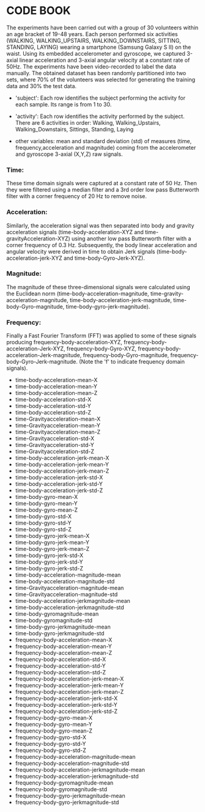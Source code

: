 # CODE BOOK

The experiments have been carried out with a group of 30 volunteers within an age bracket of 19-48 years. Each person performed six activities (WALKING, WALKING_UPSTAIRS, WALKING_DOWNSTAIRS, SITTING, STANDING, LAYING) wearing a smartphone (Samsung Galaxy S II) on the waist. Using its embedded accelerometer and gyroscope, we captured 3-axial linear acceleration and 3-axial angular velocity at a constant rate of 50Hz. The experiments have been video-recorded to label the data manually. The obtained dataset has been randomly partitioned into two sets, where 70% of the volunteers was selected for generating the training data and 30% the test data. 

* 'subject': Each row identifies the subject performing the activity for each sample. Its range is from 1 to 30.

* 'activity': Each row identifies the activity performed by the subject. There are 6 activities in order: Walking, Walking_Upstairs, Walking_Downstairs, Sittings, Standing, Laying

* other variables: mean and standard deviation (std) of measures (time, frequency,acceleration and magnitude) coming from the accelerometer and gyroscope 3-axial (X,Y,Z) raw signals.

### Time:

These time domain signals were captured at a constant rate of 50 Hz. 
Then they were filtered using a median filter and a 3rd order low pass Butterworth filter with a corner frequency of 20 Hz to remove noise.

### Acceleration:
Similarly, the acceleration signal was then separated into body and gravity acceleration signals (time-body-acceleration-XYZ and time-gravityAcceleration-XYZ) using another low pass Butterworth filter with a corner frequency of 0.3 Hz.
Subsequently, the body linear acceleration and angular velocity were derived in time to obtain Jerk signals (time-body-acceleration-jerk-XYZ and time-body-Gyro-Jerk-XYZ). 

### Magnitude: 
The magnitude of these three-dimensional signals were calculated using the Euclidean norm (time-body-acceleration-magnitude, time-gravity-acceleration-magnitude, time-body-acceleration-jerk-magnitude, time-body-Gyro-magnitude, time-body-gyro-jerk-magnitude). 

### Frequency: 
Finally a Fast Fourier Transform (FFT) was applied to some of these signals producing frequency-body-acceleration-XYZ, frequency-body-acceleration-Jerk-XYZ, frequency-body-Gyro-XYZ, frequency-body-acceleration-Jerk-magnitude, frequency-body-Gyro-magnitude, frequency-body-Gyro-Jerk-magnitude. (Note the 'f' to indicate frequency domain signals). 

* time-body-acceleration-mean-X
* time-body-acceleration-mean-Y
* time-body-acceleration-mean-Z
* time-body-acceleration-std-X
* time-body-acceleration-std-Y
* time-body-acceleration-std-Z
* time-Gravityacceleration-mean-X
* time-Gravityacceleration-mean-Y
* time-Gravityacceleration-mean-Z
* time-Gravityacceleration-std-X
* time-Gravityacceleration-std-Y
* time-Gravityacceleration-std-Z
* time-body-acceleration-jerk-mean-X
* time-body-acceleration-jerk-mean-Y
* time-body-acceleration-jerk-mean-Z
* time-body-acceleration-jerk-std-X
* time-body-acceleration-jerk-std-Y
* time-body-acceleration-jerk-std-Z
* time-body-gyro-mean-X
* time-body-gyro-mean-Y
* time-body-gyro-mean-Z
* time-body-gyro-std-X
* time-body-gyro-std-Y
* time-body-gyro-std-Z
* time-body-gyro-jerk-mean-X
* time-body-gyro-jerk-mean-Y
* time-body-gyro-jerk-mean-Z
* time-body-gyro-jerk-std-X
* time-body-gyro-jerk-std-Y
* time-body-gyro-jerk-std-Z
* time-body-acceleration-magnitude-mean
* time-body-acceleration-magnitude-std
* time-Gravityacceleration-magnitude-mean
* time-Gravityacceleration-magnitude-std
* time-body-acceleration-jerkmagnitude-mean
* time-body-acceleration-jerkmagnitude-std
* time-body-gyromagnitude-mean
* time-body-gyromagnitude-std
* time-body-gyro-jerkmagnitude-mean
* time-body-gyro-jerkmagnitude-std
* frequency-body-acceleration-mean-X
* frequency-body-acceleration-mean-Y
* frequency-body-acceleration-mean-Z
* frequency-body-acceleration-std-X
* frequency-body-acceleration-std-Y
* frequency-body-acceleration-std-Z
* frequency-body-acceleration-jerk-mean-X
* frequency-body-acceleration-jerk-mean-Y
* frequency-body-acceleration-jerk-mean-Z
* frequency-body-acceleration-jerk-std-X
* frequency-body-acceleration-jerk-std-Y
* frequency-body-acceleration-jerk-std-Z
* frequency-body-gyro-mean-X
* frequency-body-gyro-mean-Y
* frequency-body-gyro-mean-Z
* frequency-body-gyro-std-X
* frequency-body-gyro-std-Y
* frequency-body-gyro-std-Z
* frequency-body-acceleration-magnitude-mean
* frequency-body-acceleration-magnitude-std
* frequency-body-acceleration-jerkmagnitude-mean
* frequency-body-acceleration-jerkmagnitude-std
* frequency-body-gyromagnitude-mean
* frequency-body-gyromagnitude-std
* frequency-body-gyro-jerkmagnitude-mean
* frequency-body-gyro-jerkmagnitude-std
